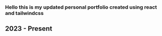 ### Hello this is my updated personal portfolio created using react and tailwindcss

## 2023 - Present
